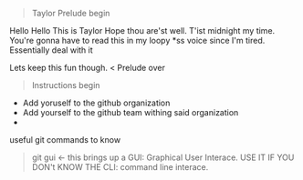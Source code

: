 > Taylor Prelude begin

Hello Hello
This is Taylor
Hope thou are'st well. T'ist midnight my time. 
You're gonna have to read this in my loopy *ss voice since I'm tired. Essentially deal with it

Lets keep this fun though.
< Prelude over




> Instructions begin

+ Add yoruself to the github organization
+ Add yourself to the github team withing said organization
+

useful git commands to know
> git gui <- this brings up a GUI: Graphical User Interace. USE IT IF YOU DON't KNOW THE CLI: command line interace.
> 

